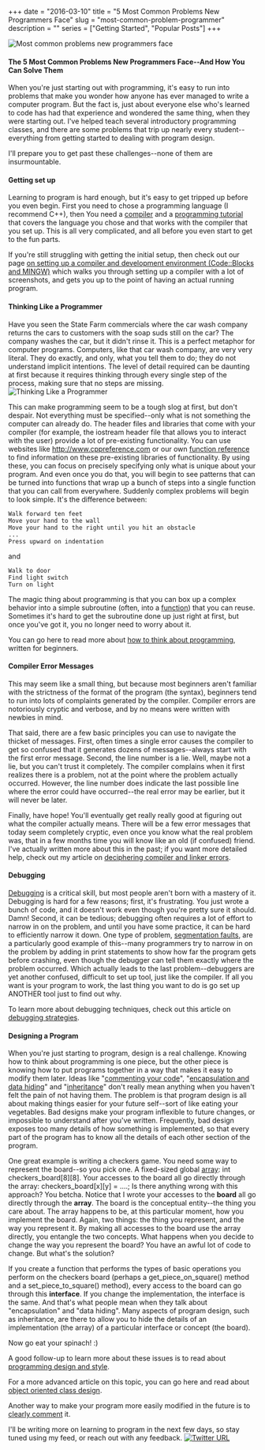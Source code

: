 +++ 
date = "2016-03-10"
title = "5 Most Common Problems New Programmers Face"
slug = "most-common-problem-programmer"
description = ""
series = ["Getting Started", "Popular Posts"]
+++

![Most common problems new programmers face](https://miro.medium.com/max/1000/1*cD5EV6t2hepUqOVZwRiqwQ.jpeg)  

#### The 5 Most Common Problems New Programmers Face--And How You Can Solve Them
When you're just starting out with programming, it's easy to run into problems that make you wonder how anyone has ever managed to write a computer program. But the fact is, just about everyone else who's learned to code has had that experience and wondered the same thing, when they were starting out. I've helped teach several introductory programming classes, and there are some problems that trip up nearly every student--everything from getting started to dealing with program design.  

I'll prepare you to get past these challenges--none of them are insurmountable.  

#### Getting set up
Learning to program is hard enough, but it's easy to get tripped up before you even begin. First you need to chose a programming language (I recommend C++), then You need a [compiler](https://www.cprogramming.com/compilers.html) and a [programming tutorial](https://www.cprogramming.com/tutorial.html) that covers the language you chose and that works with the compiler that you set up. This is all very complicated, and all before you even start to get to the fun parts.

If you're still struggling with getting the initial setup, then check out our page [on setting up a compiler and development environment (Code::Blocks and MINGW)](https://www.cprogramming.com/code_blocks/) which walks you through setting up a compiler with a lot of screenshots, and gets you up to the point of having an actual running program.

#### Thinking Like a Programmer
Have you seen the State Farm commercials where the car wash company returns the cars to customers with the soap suds still on the car? The company washes the car, but it didn't rinse it. This is a perfect metaphor for computer programs. Computers, like that car wash company, are very very literal. They do exactly, and only, what you tell them to do; they do not understand implicit intentions. The level of detail required can be daunting at first because it requires thinking through every single step of the process, making sure that no steps are missing.  
![Thinking Like a Programmer](https://youtu.be/QaTx1J7ZeLY)  

This can make programming seem to be a tough slog at first, but don't despair. Not everything must be specified--only what is not something the computer can already do. The header files and libraries that come with your compiler (for example, the iostream header file that allows you to interact with the user) provide a lot of pre-existing functionality. You can use websites like http://www.cppreference.com or our own [function reference](https://www.cprogramming.com/function.html) to find information on these pre-existing libraries of functionality. By using these, you can focus on precisely specifying only what is unique about your program. And even once you do that, you will begin to see patterns that can be turned into functions that wrap up a bunch of steps into a single function that you can call from everywhere. Suddenly complex problems will begin to look simple. It's the difference between:  

```
Walk forward ten feet
Move your hand to the wall
Move your hand to the right until you hit an obstacle
...
Press upward on indentation

``` 
and  

```
Walk to door
Find light switch
Turn on light  
```

The magic thing about programming is that you can box up a complex behavior into a simple subroutine (often, into a [function](https://www.cprogramming.com/tutorial/lesson4.html)) that you can reuse. Sometimes it's hard to get the subroutine done up just right at first, but once you've got it, you no longer need to worry about it.  

You can go here to read more about [how to think about programming](https://www.cprogramming.com/tutorial/thinking.html), written for beginners.  

#### Compiler Error Messages
This may seem like a small thing, but because most beginners aren't familiar with the strictness of the format of the program (the syntax), beginners tend to run into lots of complaints generated by the compiler. Compiler errors are notoriously cryptic and verbose, and by no means were written with newbies in mind.  

That said, there are a few basic principles you can use to navigate the thicket of messages. First, often times a single error causes the compiler to get so confused that it generates dozens of messages--always start with the first error message. Second, the line number is a lie. Well, maybe not a lie, but you can't trust it completely. The compiler complains when it first realizes there is a problem, not at the point where the problem actually occurred. However, the line number does indicate the last possible line where the error could have occurred--the real error may be earlier, but it will never be later.  

Finally, have hope! You'll eventually get really really good at figuring out what the compiler actually means. There will be a few error messages that today seem completely cryptic, even once you know what the real problem was, that in a few months time you will know like an old (if confused) friend. I've actually written more about this in the past; if you want more detailed help, check out my article on [deciphering compiler and linker errors](https://www.cprogramming.com/tutorial/compiler_linker_errors.html).  

#### Debugging
[Debugging](https://www.cprogramming.com/debuggers.html) is a critical skill, but most people aren't born with a mastery of it. Debugging is hard for a few reasons; first, it's frustrating. You just wrote a bunch of code, and it doesn't work even though you're pretty sure it should. Damn! Second, it can be tedious; debugging often requires a lot of effort to narrow in on the problem, and until you have some practice, it can be hard to efficiently narrow it down. One type of problem, [segmentation faults](https://www.cprogramming.com/debugging/segfaults.html), are a particularly good example of this--many programmers try to narrow in on the problem by adding in print statements to show how far the program gets before crashing, even though the debugger can tell them exactly where the problem occurred. Which actually leads to the last problem--debuggers are yet another confused, difficult to set up tool, just like the compiler. If all you want is your program to work, the last thing you want to do is go set up ANOTHER tool just to find out why.  

To learn more about debugging techniques, check out this article on [debugging strategies](https://www.cprogramming.com/debugging/debugging_strategy.html).  

#### Designing a Program
When you're just starting to program, design is a real challenge. Knowing how to think about programming is one piece, but the other piece is knowing how to put programs together in a way that makes it easy to modify them later. Ideas like "[commenting your code](https://www.cprogramming.com/tutorial/comments.html)", "[encapsulation and data hiding](https://www.cprogramming.com/tutorial/lesson12.html)" and "[inheritance](https://www.cprogramming.com/tutorial/lesson19.html)" don't really mean anything when you haven't felt the pain of not having them. The problem is that program design is all about making things easier for your future self--sort of like eating your vegetables. Bad designs make your program inflexible to future changes, or impossible to understand after you've written. Frequently, bad design exposes too many details of how something is implemented, so that every part of the program has to know all the details of each other section of the program.  

One great example is writing a checkers game. You need some way to represent the board--so you pick one. A fixed-sized global [array](https://www.cprogramming.com/tutorial/lesson8.html): int checkers_board[8][8]. Your accesses to the board all go directly through the array: checkers_board[x][y] = ....; Is there anything wrong with this approach? You betcha. Notice that I wrote your accesses to the **board** all go directly through the **array**. The board is the conceptual entity--the thing you care about. The array happens to be, at this particular moment, how you implement the board. Again, two things: the thing you represent, and the way you represent it. By making all accesses to the board use the array directly, you entangle the two concepts. What happens when you decide to change the way you represent the board? You have an awful lot of code to change. But what's the solution?  

If you create a function that performs the types of basic operations you perform on the checkers board (perhaps a get_piece_on_square() method and a set_piece_to_square() method), every access to the board can go through this **interface**. If you change the implementation, the interface is the same. And that's what people mean when they talk about "encapsulation" and "data hiding". Many aspects of program design, such as inheritance, are there to allow you to hide the details of an implementation (the array) of a particular interface or concept (the board).  

Now go eat your spinach! :)  

A good follow-up to learn more about these issues is to read about [programming design and style](https://www.cprogramming.com/tutorial/programming-style-readability.html).  

For a more advanced article on this topic, you can go here and read about [object oriented class design](https://www.cprogramming.com/tutorial/class_design.html).  

Another way to make your program more easily modified in the future is to [clearly comment](https://www.cprogramming.com/tutorial/comments.html) it.  

I'll be writing more on learning to program in the next few days, so stay tuned using my feed, or reach out with any feedback. [![Twitter URL](https://img.shields.io/twitter/url/https/twitter.com/kamranahmedse.svg?style=social&label=Follow%20%40sohailsamii)](https://twitter.com/sohailsamii)